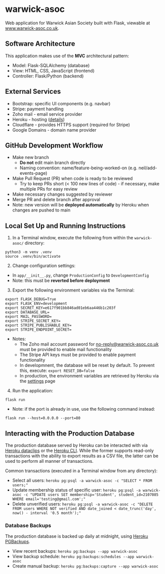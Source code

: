 # warwick-asoc
Web application for Warwick Asian Society built with Flask, viewable at www.warwick-asoc.co.uk.

## Software Architecture

This application makes use of the **MVC** architectural pattern:
- Model: Flask-SQLAlchemy (database)
- View: HTML, CSS, JavaScript (frontend)
- Controller: Flask/Python (backend)

## External Services

- Bootstrap: specific UI components (e.g. navbar)
- Stripe: payment handling
- Zoho mail - email service provider
- Heroku - hosting ([details](https://dashboard.heroku.com/apps/warwick-asoc))
- Cloudflare - provides HTTPS support (required for Stripe)
- Google Domains - domain name provider

## GitHub Development Workflow

- Make new branch
    - **Do not** edit main branch directly
    - Naming convention: name/feature-being-worked-on (e.g. neil/add-events-page)
- Make Pull Request (PR) when code is ready to be reviewed
    - Try to keep PRs short (< 100 new lines of code) - if necessary, make multiple PRs for easy review
- Make necessary changes suggested by reviewer
- Merge PR and delete branch after approval
- Note: new version will be **deployed automatically** by Heroku when changes are pushed to main

## Local Set Up and Running Instructions

1. In a Terminal window, execute the following from within the `warwick-asoc/` directory:

```
python3 -m venv .venv
source .venv/bin/activate
```

2. Change configuration settings:
- In `app/__init__.py`, change `ProductionConfig` to `DevelopmentConfig`
- Note: this must be **reverted before deployment**

3. Export the following environment variables via the Terminal:

```
export FLASK_DEBUG=True
export FLASK_ENV=development
export SECRET_KEY=e617f901bb846ad01eb6aa446b1c203f
export DATABASE_URL= 
export MAIL_PASSWORD=
export STRIPE_SECRET_KEY= 
export STRIPE_PUBLISHABLE_KEY= 
export STRIPE_ENDPOINT_SECRET= 
```
- Notes:
  - The Zoho mail account password for no-reply@warwick-asoc.co.uk must be provided to enable mail functionality
  - The Stripe API keys must be provided to enable payment functionality
  - In developmnent, the database will be reset by default. To prevent this, execute: `export RESET_DB=false`
  - In production, the environment variables are retrieved by Heroku via the [settings](https://dashboard.heroku.com/apps/warwick-asoc/settings) page

4. Run the application:
```
flask run
```
- Note: if the port is already in use, use the following command instead:
```
flask run --host=0.0.0.0 --port=80
```

## Interacting with the Production Database

The production database served by Heroku can be interacted with via [Heroku dataclips](https://data.heroku.com/dataclips) or the [Heroku CLI](https://devcenter.heroku.com/articles/heroku-cli). While the former supports read-only transactions with the ability to export results as a CSV file, the latter can be used to perform all manner of transactions.

Common transactions (executed in a Terminal window from any directory):
- Select all users: `heroku pg:psql -a warwick-asoc -c "SELECT * FROM users;"`
- Update membership status of specific user: `heroku pg:psql -a warwick-asoc -c "UPDATE users SET membership='Student', student_id=2107085 WHERE email='testing@gmail.com';"`
- Delete unverified users: `heroku pg:psql -a warwick-asoc -c "DELETE FROM users WHERE NOT verified AND date_joined < date_trunc('day', now() - interval '0.5 month');"`


### Database Backups

The production database is backed up daily at midnight, using [Heroku PGBackups](https://devcenter.heroku.com/articles/heroku-postgres-backups).
- View recent backups: `heroku pg:backups --app warwick-asoc`
- View backup schedule: `heroku pg:backups:schedules --app warwick-asoc`
- Create manual backup: `heroku pg:backups:capture --app warwick-asoc`

